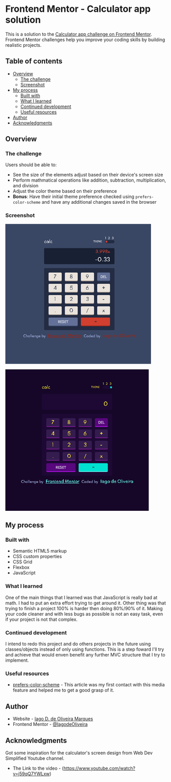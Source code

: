 # Frontend Mentor - Calculator app solution

This is a solution to the [Calculator app challenge on Frontend Mentor](https://www.frontendmentor.io/challenges/calculator-app-9lteq5N29). Frontend Mentor challenges help you improve your coding skills by building realistic projects. 

## Table of contents

- [Overview](#overview)
  - [The challenge](#the-challenge)
  - [Screenshot](#screenshot)
- [My process](#my-process)
  - [Built with](#built-with)
  - [What I learned](#what-i-learned)
  - [Continued development](#continued-development)
  - [Useful resources](#useful-resources)
- [Author](#author)
- [Acknowledgments](#acknowledgments)

## Overview

### The challenge

Users should be able to:

- See the size of the elements adjust based on their device's screen size
- Perform mathmatical operations like addition, subtraction, multiplication, and division
- Adjust the color theme based on their preference
- **Bonus**: Have their initial theme preference checked using `prefers-color-scheme` and have any additional changes saved in the browser

### Screenshot

![](./images/calculator1.jpg)

![](./images/calculator2.jpg)


## My process

### Built with

- Semantic HTML5 markup
- CSS custom properties
- CSS Grid
- Flexbox
- JavaScript

### What I learned

One of the main things that I learned was that JavaScript is really bad at math. I had to put an extra effort trying to get around it. Other thing was that trying to finish a project 100% is harder then doing 80%/90% of it. Making your code cleaner and with less bugs as possible is not an easy task, even if your project is not that complex.

### Continued development

I intend to redo this project and do others projects in the future using classes/objects instead of only using functions. This is a step foward I'll try and achieve that would enven benefit any further MVC structure that I try to implement.

### Useful resources

- [prefers-color-scheme](https://developer.mozilla.org/pt-BR/docs/Web/CSS/@media/prefers-color-scheme) - This article was my first contact with this media feature and helped me to get a good grasp of it. 

## Author

- Website - [Iago D. de Oliveira Marques](https://github.com/IagodeOliveira/)
- Frontend Mentor - [@IagodeOliveira](https://www.frontendmentor.io/profile/IagodeOliveira)

## Acknowledgments

Got some inspiration for the calculator's screen design from Web Dev Simplified Youtube channel.
- The Link to the video - (https://www.youtube.com/watch?v=j59qQ7YWLxw)
